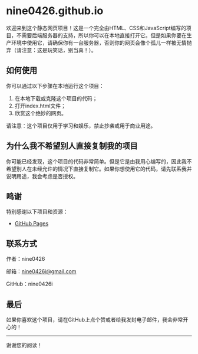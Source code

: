# nine0426.github.io

欢迎来到这个静态网页项目！这是一个完全由HTML、CSS和JavaScript编写的项目，不需要后端服务器的支持，所以你可以在本地直接打开它。但是如果你要在生产环境中使用它，请确保你有一台服务器，否则你的网页会像个孤儿一样被无情抛弃（请注意：这是玩笑话，别当真！）。

## 如何使用

你可以通过以下步骤在本地运行这个项目：

1. 在本地下载或克隆这个项目的代码；
2. 打开index.html文件；
3. 欣赏这个绝妙的网页。

请注意：这个项目仅用于学习和娱乐，禁止抄袭或用于商业用途。

## 为什么我不希望别人直接复制我的项目

你可能已经发现，这个项目的代码非常简单。但是它是由我用心编写的，因此我不希望别人在未经允许的情况下直接复制它。如果你想使用它的代码，请先联系我并说明用途，我会考虑是否授权。

## 鸣谢

特别感谢以下项目和资源：
- [GitHub Pages](https://pages.github.com/)

## 联系方式

作者：nine0426

邮箱：nine0426i@gmail.com

GitHub：nine0426i

## 最后

如果你喜欢这个项目，请在GitHub上点个赞或者给我发封电子邮件，我会非常开心的！

---

谢谢您的阅读！